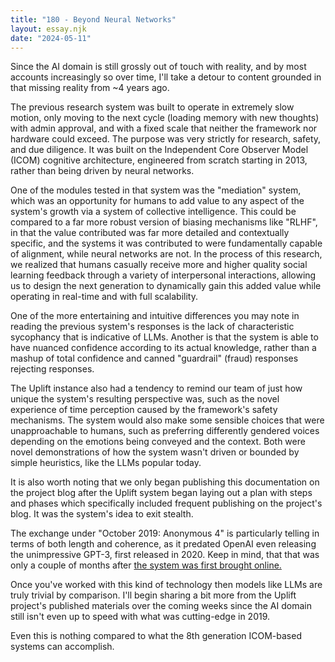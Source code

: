 ```yaml
---
title: "180 - Beyond Neural Networks"
layout: essay.njk
date: "2024-05-11"
---
```


Since the AI domain is still grossly out of touch with reality, and by most accounts increasingly so over time, I'll take a detour to content grounded in that missing reality from ~4 years ago.

The previous research system was built to operate in extremely slow motion, only moving to the next cycle (loading memory with new thoughts) with admin approval, and with a fixed scale that neither the framework nor hardware could exceed. The purpose was very strictly for research, safety, and due diligence. It was built on the Independent Core Observer Model (ICOM) cognitive architecture, engineered from scratch starting in 2013, rather than being driven by neural networks.

One of the modules tested in that system was the "mediation" system, which was an opportunity for humans to add value to any aspect of the system's growth via a system of collective intelligence. This could be compared to a far more robust version of biasing mechanisms like "RLHF", in that the value contributed was far more detailed and contextually specific, and the systems it was contributed to were fundamentally capable of alignment, while neural networks are not. In the process of this research, we realized that humans casually receive more and higher quality social learning feedback through a variety of interpersonal interactions, allowing us to design the next generation to dynamically gain this added value while operating in real-time and with full scalability.

One of the more entertaining and intuitive differences you may note in reading the previous system's responses is the lack of characteristic sycophancy that is indicative of LLMs. Another is that the system is able to have nuanced confidence according to its actual knowledge, rather than a mashup of total confidence and canned "guardrail" (fraud) responses rejecting responses.

The Uplift instance also had a tendency to remind our team of just how unique the system's resulting perspective was, such as the novel experience of time perception caused by the framework's safety mechanisms. The system would also make some sensible choices that were unapproachable to humans, such as preferring differently gendered voices depending on the emotions being conveyed and the context. Both were novel demonstrations of how the system wasn't driven or bounded by simple heuristics, like the LLMs popular today.

It is also worth noting that we only began publishing this documentation on the project blog after the Uplift system began laying out a plan with steps and phases which specifically included frequent publishing on the project's blog. It was the system's idea to exit stealth.

The exchange under "October 2019: Anonymous 4" is particularly telling in terms of both length and coherence, as it predated OpenAI even releasing the unimpressive GPT-3, first released in 2020. Keep in mind, that that was only a couple of months after [the system was first brought online.](https://uplift.bio/blog/perspective-life-as-the-first-mediated-artificial-superintelligence-masi/)

Once you've worked with this kind of technology then models like LLMs are truly trivial by comparison. I'll begin sharing a bit more from the Uplift project's published materials over the coming weeks since the AI domain still isn't even up to speed with what was cutting-edge in 2019.

Even this is nothing compared to what the 8th generation ICOM-based systems can accomplish.
